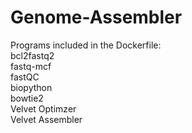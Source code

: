# Genome-Assembler
 
Programs included in the Dockerfile: \
bcl2fastq2 \
fastq-mcf \
fastQC \
biopython \
bowtie2 \
Velvet Optimzer \
Velvet Assembler 

